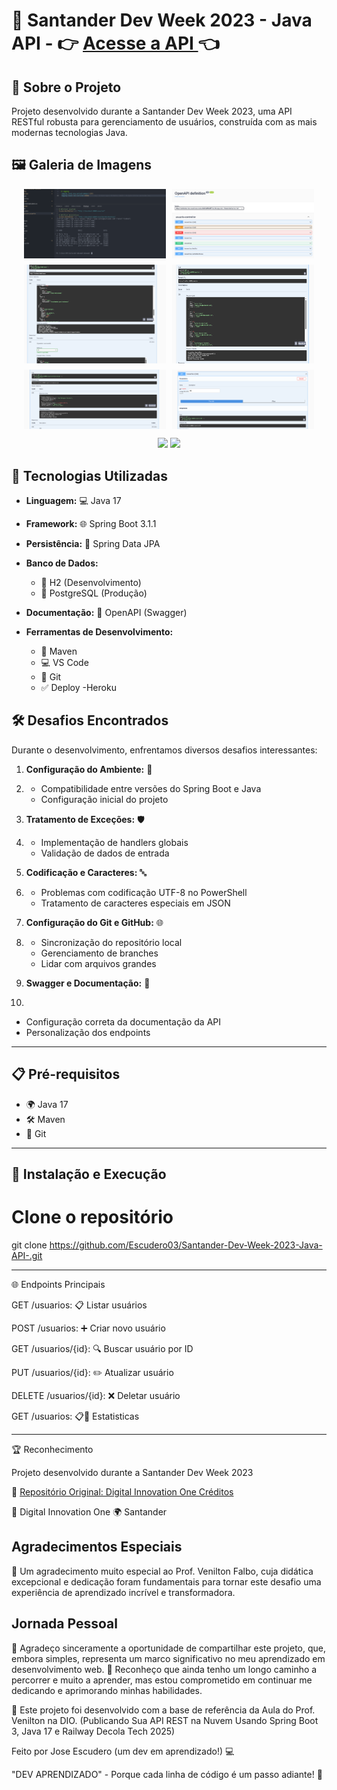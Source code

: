 # 🏦 Santander Dev Week 2023 - Java API  - 👉 [Acesse a API ](https://santander-dev-week-seu-nome-9db2a453e087.herokuapp.com/swagger-ui.html) 👈

## 📌 Sobre o Projeto

Projeto desenvolvido durante a Santander Dev Week 2023, uma API RESTful robusta para gerenciamento de usuários, construída com as mais modernas tecnologias Java.

## 🖼️ Galeria de Imagens

<!-- Espaço para suas imagens -->

<div style="display: flex; flex-wrap: wrap; gap: 10px; justify-content: center">
  <img src="teste1.png" alt="Tela de Agendamento" style="width: 45%; cursor: pointer;" onclick="this.style.width='100%'; this.style.cursor='zoom-out';" ondblclick="this.style.width='45%'; this.style.cursor='zoom-in';">      
  <img src="teste0.png" alt="Cliente Cadastrado no Banco" style="width: 45%; cursor: pointer;" onclick="this.style.width='100%'; this.style.cursor='zoom-out';" ondblclick="this.style.width='45%'; this.style.cursor='zoom-in';">
  <img src="Get -user.png" alt="Cadastrando Cliente" style="width: 45%; cursor: pointer;" onclick="this.style.width='100%'; this.style.cursor='zoom-out';" ondblclick="this.style.width='45%'; this.style.cursor='zoom-in';">
   <img src="teste3-listaUsuario.png" alt="Confirmação de Cadastro" style="width: 45%; cursor: pointer;" onclick="this.style.width='100%'; this.style.cursor='zoom-out';" ondblclick="this.style.width='45%'; this.style.cursor='zoom-in';">
  <img src="teste2-estatistica.png" alt="Confirmação de Cadastro" style="width: 45%; cursor: pointer;" onclick="this.style.width='100%'; this.style.cursor='zoom-out';" ondblclick="this.style.width='45%'; this.style.cursor='zoom-in';">   <img src="teste4-BuscaUsuarioID.png" alt="Cadastrando Cliente" style="width: 45%; cursor: pointer;" onclick="this.style.width='100%'; this.style.cursor='zoom-out';" ondblclick="this.style.width='45%'; this.style.cursor='zoom-in';">
   
</div>


<p align="center">
  <img src="https://your-image-url.com/project-screenshot1.png" width="400"/>
  <img src="https://your-image-url.com/project-screenshot2.png" width="400"/>
</p>

## 🚀 Tecnologias Utilizadas

- **Linguagem:** 💻 Java 17
  
- **Framework:** 🌐 Spring Boot 3.1.1
  
- **Persistência:** 💾 Spring Data JPA
  
- **Banco de Dados:**
  
  - 🔬 H2 (Desenvolvimento)
  - 🌈 PostgreSQL (Produção)
    
- **Documentação:** 📖 OpenAPI (Swagger)
  
- **Ferramentas de Desenvolvimento:** 
  - 🔧 Maven
  - 💻 VS Code
  - 🐙 Git
  - ✅ Deploy -Heroku

## 🛠️ Desafios Encontrados

Durante o desenvolvimento, enfrentamos diversos desafios interessantes:

1. **Configuração do Ambiente:** 🌱
2. 
   - Compatibilidade entre versões do Spring Boot e Java
   - Configuração inicial do projeto

3. **Tratamento de Exceções:** 🛡️
4. 
   - Implementação de handlers globais
   - Validação de dados de entrada

5. **Codificação e Caracteres:** 🔤
6. 
   - Problemas com codificação UTF-8 no PowerShell
   - Tratamento de caracteres especiais em JSON

7. **Configuração do Git e GitHub:** 🌐
8. 
   - Sincronização do repositório local
   - Gerenciamento de branches
   - Lidar com arquivos grandes

9. **Swagger e Documentação:** 📝
10. 
   - Configuração correta da documentação da API
   - Personalização dos endpoints

---
## 📋 Pré-requisitos

- 🌍 Java 17
- 🛠️ Maven
- 🐙 Git

---
## 🔧 Instalação e Execução

# Clone o repositório
git clone https://github.com/Escudero03/Santander-Dev-Week-2023-Java-API-.git

---
🌐 Endpoints Principais

GET /usuarios: 📋 Listar usuários

POST /usuarios: ➕ Criar novo usuário

GET /usuarios/{id}: 🔍 Buscar usuário por ID

PUT /usuarios/{id}: ✏️ Atualizar usuário

DELETE /usuarios/{id}: ❌ Deletar usuário

GET /usuarios: 📋🔂 Estatisticas

---

🏆 Reconhecimento

Projeto desenvolvido durante a Santander Dev Week 2023

🔗 [Repositório Original: Digital Innovation One
Créditos](https://github.com/digitalinnovationone/santander-dev-week-2023-api)

🏦 Digital Innovation One
🌍 Santander

## Agradecimentos Especiais

🙏 Um agradecimento muito especial ao Prof. Venilton Falbo,
cuja didática excepcional e dedicação foram fundamentais
para tornar este desafio uma experiência de aprendizado
incrível e transformadora.


## Jornada Pessoal

👥 Agradeço sinceramente a oportunidade de compartilhar este projeto,
que, embora simples, representa um marco significativo no meu
aprendizado em desenvolvimento web.
🌱 Reconheço que ainda tenho um longo caminho a percorrer e muito a aprender,
mas estou comprometido em continuar me dedicando e aprimorando minhas habilidades.

🚀 Este projeto foi desenvolvido com a base de referência da Aula
do Prof. Venilton na DIO.
(Publicando Sua API REST na Nuvem Usando Spring Boot 3, Java 17 e Railway
Decola Tech 2025)

Feito por Jose Escudero (um dev em aprendizado!) 💻

"DEV APRENDIZADO" - Porque cada linha de código é um passo adiante! 🌈
